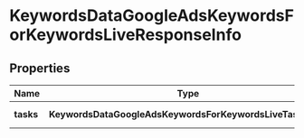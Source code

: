 # KeywordsDataGoogleAdsKeywordsForKeywordsLiveResponseInfo

## Properties

| Name | Type | Description | Notes |
|------------ | ------------- | ------------- | -------------|
**tasks** | **KeywordsDataGoogleAdsKeywordsForKeywordsLiveTaskInfo[]** | array of tasks |[optional]|